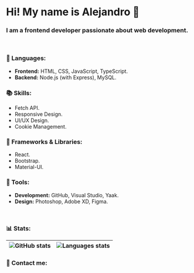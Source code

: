 # Hi! My name is Alejandro 👋
### I am a frontend developer passionate about web development.

<br>

### 🦄 Languages:  
- **Frontend:** HTML, CSS, JavaScript, TypeScript.  
- **Backend:** Node.js (with Express), MySQL.

### 📚 Skills:  
- Fetch API.  
- Responsive Design.  
- UI/UX Design.  
- Cookie Management.  


### 🚀 Frameworks & Libraries:  
- React.  
- Bootstrap.  
- Material-UI.  

### 💼 Tools:  
- **Development:** GitHub, Visual Studio, Yaak.  
- **Design:** Photoshop, Adobe XD, Figma.

<br>

### 📊 Stats:  

| ![GitHub stats](https://github-readme-stats.vercel.app/api?username=aleotinano&show_icons=true&theme=radical) | ![Languages stats](https://github-readme-stats.vercel.app/api/top-langs/?username=aleotinano&layout=compact&theme=radical) |
|:---:|:---:|

### 💌 Contact me:
